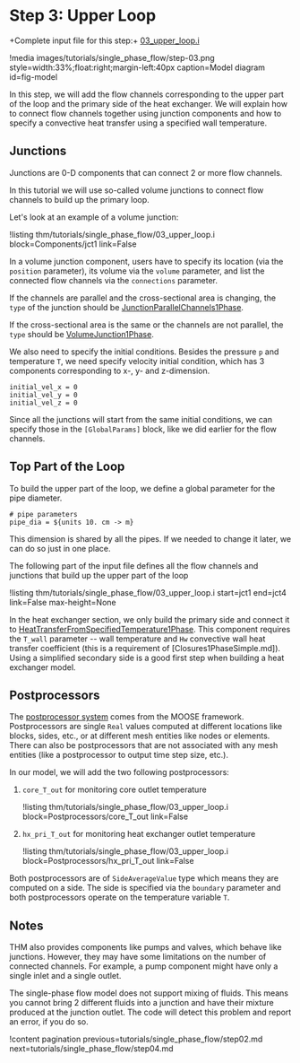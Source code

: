 # Step 3: Upper Loop

+Complete input file for this step:+  [03_upper_loop.i](thm/tutorials/single_phase_flow/03_upper_loop.i)

!media images/tutorials/single_phase_flow/step-03.png
       style=width:33%;float:right;margin-left:40px
       caption=Model diagram
       id=fig-model

In this step, we will add the flow channels corresponding to the upper part of the loop and
the primary side of the heat exchanger.
We will explain how to connect flow channels together using junction components and how to specify
a convective heat transfer using a specified wall temperature.

## Junctions

Junctions are 0-D components that can connect 2 or more flow channels.

In this tutorial we will use so-called volume junctions to connect flow channels to build up the
primary loop.

Let's look at an example of a volume junction:

!listing thm/tutorials/single_phase_flow/03_upper_loop.i
         block=Components/jct1
         link=False

In a volume junction component, users have to specify its location (via the `position` parameter),
its volume via the `volume` parameter, and list the connected flow channels via the `connections` parameter.

If the channels are parallel and the cross-sectional area is changing, the `type` of the junction
should be [JunctionParallelChannels1Phase](JunctionParallelChannels1Phase.md).

If the cross-sectional area is the same or the channels are not parallel, the `type` should be
[VolumeJunction1Phase](VolumeJunction1Phase.md).

We also need to specify the initial conditions.
Besides the pressure `p` and temperature `T`, we need specify velocity initial condition, which has
3 components corresponding to x-, y- and z-dimension.

```
initial_vel_x = 0
initial_vel_y = 0
initial_vel_z = 0
```

Since all the junctions will start from the same initial conditions, we can specify those
in the `[GlobalParams]` block, like we did earlier for the flow channels.


## Top Part of the Loop

To build the upper part of the loop, we define a global parameter for the pipe diameter.

```
# pipe parameters
pipe_dia = ${units 10. cm -> m}
```

This dimension is shared by all the pipes.
If we needed to change it later, we can do so just in one place.

The following part of the input file defines all the flow channels and junctions that build up the
upper part of the loop

!listing thm/tutorials/single_phase_flow/03_upper_loop.i
         start=jct1
         end=jct4
         link=False
         max-height=None

In the heat exchanger section, we only build the primary side and connect it to
[HeatTransferFromSpecifiedTemperature1Phase](HeatTransferFromSpecifiedTemperature1Phase.md).
This component requires the `T_wall` parameter -- wall temperature and `Hw` convective wall
heat transfer coefficient (this is a requirement of [Closures1PhaseSimple.md]).
Using a simplified secondary side is a good first step when building a heat exchanger model.


## Postprocessors

The [postprocessor system](syntax/Postprocessors/index.md) comes from the MOOSE framework.
Postprocessors are single `Real` values computed at different locations like blocks, sides, etc.,
or at different mesh entities like nodes or elements.
There can also be postprocessors that are not associated with any mesh entities (like a
postprocessor to output time step size, etc.).

In our model, we will add the two following postprocessors:

1. `core_T_out` for monitoring core outlet temperature

   !listing thm/tutorials/single_phase_flow/03_upper_loop.i
            block=Postprocessors/core_T_out
            link=False

2. `hx_pri_T_out` for monitoring heat exchanger outlet temperature

   !listing thm/tutorials/single_phase_flow/03_upper_loop.i
            block=Postprocessors/hx_pri_T_out
            link=False

Both postprocessors are of `SideAverageValue` type which means they are computed on a side.
The side is specified via the `boundary` parameter and both postprocessors operate on the
temperature variable `T`.


## Notes

THM also provides components like pumps and valves, which behave like junctions.
However, they may have some limitations on the number of connected channels.
For example, a pump component might have only a single inlet and a single outlet.

The single-phase flow model does not support mixing of fluids.
This means you cannot bring 2 different fluids into a junction and have their mixture produced at the junction outlet.
The code will detect this problem and report an error, if you do so.

!content pagination previous=tutorials/single_phase_flow/step02.md
                    next=tutorials/single_phase_flow/step04.md
